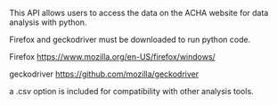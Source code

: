 This API allows users to access the data on the ACHA website for data analysis with python.

Firefox and geckodriver must be downloaded to run python code.

Firefox
https://www.mozilla.org/en-US/firefox/windows/

geckodriver 
https://github.com/mozilla/geckodriver


 a .csv option is included for compatibility with other analysis tools.
